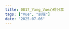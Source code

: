 ```yaml
---
title: 0817_Yang_Vue心得分享
tags: ["Vue", "前端"]
date: "2025-07-06"
---
```


<script setup lang="ts">
  import {ref} from 'vue';
  const canvaData = ref({
    src: '...',
    title: 'Vue心得分享',
    author: 'Yang',
    createdDate: '2025-08-17',
  })
</script>

<CanvaPPT v-bind="canvaData" />
